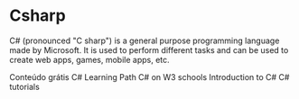 # Csharp
C# (pronounced "C sharp") is a general purpose programming language made by Microsoft. It is used to perform different tasks and can be used to create web apps, games, mobile apps, etc.

<ResourceGroupTitle>Conteúdo grátis</ResourceGroupTitle>
<BadgeLink colorScheme='purple' badgeText='Learn' href='https://docs.microsoft.com/en-us/learn/paths/csharp-first-steps/?WT.mc_id=dotnet-35129-website'>C# Learning Path</BadgeLink>
<BadgeLink colorScheme='purple' badgeText='Learn' href='https://www.w3schools.com/cs/index.php'>C# on W3 schools</BadgeLink>
<BadgeLink badgeText='Watch' href='https://docs.microsoft.com/en-us/shows/CSharp-101/?WT.mc_id=Educationalcsharp-c9-scottha'>Introduction to C#</BadgeLink>
<BadgeLink badgeText='Watch' href='https://www.youtube.com/watch?v=gfkTfcpWqAY&list=PLTjRvDozrdlz3_FPXwb6lX_HoGXa09Yef'>C# tutorials</BadgeLink>
